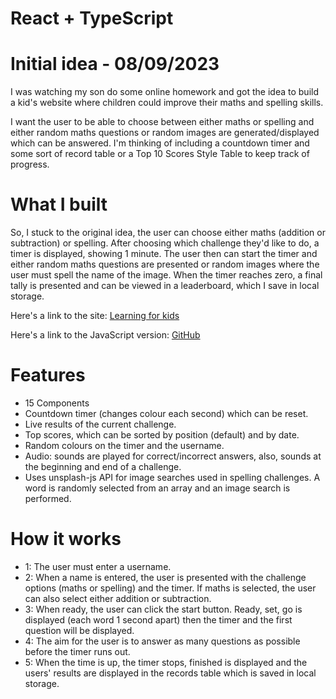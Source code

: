 # React + TypeScript

# Initial idea - 08/09/2023

I was watching my son do some online homework and got the idea to build a kid's website where children could improve their maths and spelling skills.

I want the user to be able to choose between either maths or spelling and either random maths questions or random images are generated/displayed which can be answered. I'm thinking of including a countdown timer and some sort of record table or a Top 10 Scores Style Table to keep track of progress.

# What I built

So, I stuck to the original idea, the user can choose either maths (addition or subtraction) or spelling. After choosing which challenge they'd like to do, a timer is displayed, showing 1 minute. The user then can start the timer and either random maths questions are presented or random images where the user must spell the name of the image. When the timer reaches zero, a final tally is presented and can be viewed in a leaderboard, which I save in local storage.

Here's a link to the site: <a href="https://learning-for-kids-ts.netlify.app/">Learning for kids</a>

Here's a link to the JavaScript version: <a href="https://github.com/AgeBK/learning-for-kids">GitHub</a>

# Features

- 15 Components
- Countdown timer (changes colour each second) which can be reset.
- Live results of the current challenge.
- Top scores, which can be sorted by position (default) and by date.
- Random colours on the timer and the username.
- Audio: sounds are played for correct/incorrect answers, also, sounds at the beginning and end of a challenge.
- Uses unsplash-js API for image searches used in spelling challenges. A word is randomly selected from an array and an image search is performed.

# How it works

- 1: The user must enter a username.
- 2: When a name is entered, the user is presented with the challenge options (maths or spelling) and the timer. If maths is selected, the user can also select either addition or subtraction.
- 3: When ready, the user can click the start button. Ready, set, go is displayed (each word 1 second apart) then the timer and the first question will be displayed.
- 4: The aim for the user is to answer as many questions as possible before the timer runs out.
- 5: When the time is up, the timer stops, finished is displayed and the users' results are displayed in the records table which is saved in local storage.
